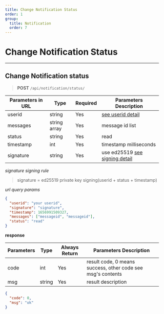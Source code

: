 ```yaml
---
title: Change Notification Status
order: 1
group:
  title: Notification
  order: 7
---
```


# Change Notification Status

---

## Change Notification status

> **POST** `/api/notification/status/`

| Parameters in URL | Type         | Required | Parameters Description                                                |
| ----------------- | ------------ | -------- | --------------------------------------------------------------------- |
| userid            | string       | Yes      | [see userid detail](/docs/Web3MQ-API/pubkey/Save_pubkey#generate-your-userid) |
| messages          | string array | Yes      | message id list                                                       |
| status            | string       | Yes      | read                                                                  |
| timestamp         | int          | Yes      | timestamp milliseconds                                                |
| signature         | string       | Yes      | use ed25519 [see signing detail](/docs/Web3MQ-API/signature)                  |

_signature signing rule_

> signature = ed25519 private key signing(userid + status + timestamp)

_url query params_

```json
{
  "userid": "your userid",
  "signature": "signature",
  "timestamp": 1656991509327,
  "messages": ["messageid", "messageid"],
  "status": "read"
}
```

**response**

| Parameters | Type   | Always Return | Parameters Description                                      |
| ---------- | ------ | ------------- | ----------------------------------------------------------- |
| code       | int    | Yes           | result code, 0 means success, other code see msg's contents |
| msg        | string | Yes           | result description                                          |

```json
{
  "code": 0,
  "msg": "ok"
}
```

